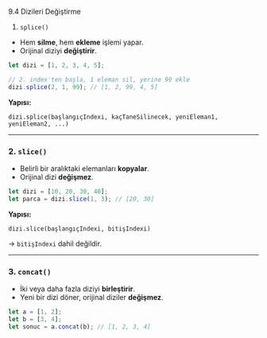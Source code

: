 9.4 Dizileri Değiştirme

1. `splice()`

- Hem **silme**, hem **ekleme** işlemi yapar.
- Orijinal diziyi **değiştirir**.

```jsx
let dizi = [1, 2, 3, 4, 5];

// 2. index'ten başla, 1 eleman sil, yerine 99 ekle
dizi.splice(2, 1, 99); // [1, 2, 99, 4, 5]
```

**Yapısı:**

`dizi.splice(başlangıçIndexi, kaçTaneSilinecek, yeniEleman1, yeniEleman2, ...)`

---

### 2. `slice()`

- Belirli bir aralıktaki elemanları **kopyalar**.
- Orijinal dizi **değişmez**.

```jsx
let dizi = [10, 20, 30, 40];
let parca = dizi.slice(1, 3); // [20, 30]
```

**Yapısı:**

`dizi.slice(başlangıçIndexi, bitişIndexi)`

→ `bitişIndexi` dahil değildir.

---

### 3. `concat()`

- İki veya daha fazla diziyi **birleştirir**.
- Yeni bir dizi döner, orijinal diziler **değişmez**.

```jsx
let a = [1, 2];
let b = [3, 4];
let sonuc = a.concat(b); // [1, 2, 3, 4]
```